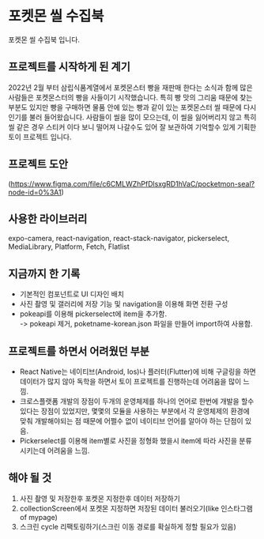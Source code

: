 # 포켓몬 씰 수집북
포켓몬 씰 수집북 입니다.

## 프로젝트를 시작하게 된 계기
2022년 2월 부터 삼립식품계열에서 포켓몬스터 빵을 재판매 한다는 소식과 함께 많은 사람들은 포켓몬스터의 빵을 사들이기 시작했습니다. 특히 빵 맛의 그리움 때문에 찾는 부분도 있지만 빵을 구매하면 물품 안에 있는 빵과 같이 있는 포켓몬스터 씰 때문에 다시 인기를 불러 들어왔습니다. 사람들이 씰을 많이 모으는데, 이 씰을 잃어버리지 않고 특히 씰 같은 경우 스티커 이다 보니 떨어져 나갈수도 있어 잘 보관하여 기억할수 있게 기획한 토이 프로젝트 입니다.

## 프로젝트 도안
(https://www.figma.com/file/c6CMLWZhPfDlsxgRD1hVaC/pocketmon-seal?node-id=0%3A1)

## 사용한 라이브러리 
expo-camera, react-navigation, react-stack-navigator, pickerselect, MediaLibrary, Platform, Fetch, Flatlist

## 지금까지 한 기록
- 기본적인 컴포넌트로 UI 디자인 배치
- 사진 촬영 및 갤러리에 저장 기능 및 navigation을 이용해 화면 전환 구성
- pokeapi를 이용해 pickerselect에 item을 추가함. <br/>
    -> pokeapi 제거, poketname-korean.json 파일을 만들어 import하여 사용함.

## 프로젝트를 하면서 어려웠던 부분
- React Native는 네이티브(Android, Ios)나 플러터(Flutter)에 비해 구글링을 하면 데이터가 많지 않아 독학을 하면서 토이 프로젝트를 진행하는데 어려움을 많이 느낌.
- 크로스플랫폼 개발의 장점이 두개의 운영체제를 하나의 언어로 한번에 개발을 할수 있다는 장점이 있었지만, 몇몇의 모듈을 사용하는 부분에서 각 운영체제의 환경에 맞춰 개발해야되는 점 때문에 어쩔수 없이 네이티브 언어를 알아야 하는 단점이 있음.
- Pickerselect를 이용해 item별로 사진을 정형화 했을시 item에 따라 사진을 분류시키는데 어려움을 느낌.

## 해야 될 것
1. 사진 촬영 및 저장한후 포켓몬 지정한후 데이터 저장하기
2. collectionScreen에서 포켓몬 지정하면 저장된 데이터 불러오기(like 인스타그램 of mypage)
3. 스크린 cycle 리팩토링하기(스크린 이동 경로를 확실하게 정할 필요가 있음)
